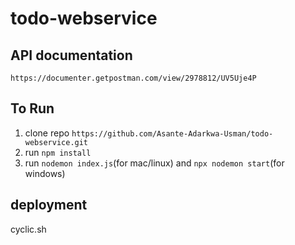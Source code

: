 # todo-webservice

## API documentation

```https://documenter.getpostman.com/view/2978812/UV5Uje4P```

## To Run

1. clone repo ```https://github.com/Asante-Adarkwa-Usman/todo-webservice.git```
2. run ```npm install```
3. run ```nodemon index.js```(for mac/linux) and ```npx nodemon start```(for windows)

## deployment

cyclic.sh
